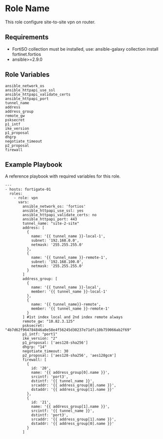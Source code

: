 Role Name
=========

This role configure site-to-site vpn on router.

Requirements
------------

- FortiSO collection must be installed, use: ansible-galaxy collection install fortinet.fortios
- ansible>=2.9.0

Role Variables
--------------
```
ansible_network_os
ansible_httpapi_use_ssl
ansible_httpapi_validate_certs
ansible_httpapi_port
tunnel_name
address
address_group
remote_gw
psksecret
p1_intf
ike_version
p1_proposal
dhgrp
negotiate_timeout
p2_proposal
firewall
```

Example Playbook
----------------
A reference playbook with required variables for this role.

    ---
    - hosts: fortigate-01        
      roles:
        - role: vpn
          vars:
            ansible_network_os: 'fortios'
            ansible_httpapi_use_ssl: yes
            ansible_httpapi_validate_certs: no
            ansible_httpapi_port: 443
            tunnel_name: "site-2-site"
            address: [ 
              {
                name: '{{ tunnel_name }}-local-1', 
                subnet: '192.168.0.0', 
                netmask: '255.255.255.0'
              }, 
              {
                name: '{{ tunnel_name }}-remote-1', 
                subnet: '192.168.100.0', 
                netmask: '255.255.255.0'
              } 
            ]
            address_group: [ 
              { 
                name: '{{ tunnel_name }}-local', 
                member: '{{ tunnel_name }}-local-1' 
              },
              { 
                name: '{{ tunnel_name}}-remote',
                member: '{{ tunnel_name }}-remote-1'
              } 
            ] #1st index local and 2nd index remote always
            remote_gw: "10.82.3.125"
            psksecret: "4b7d62f964784846a0e58e4f56245d30237e71dfc10b759066ab2f69"
            p1_intf: "port1"
            ike_version: "2"
            p1_proposal: ['aes128-sha256']
            dhgrp: "14"
            negotiate_timeout: 30
            p2_proposal: ['aes128-sha256', 'aes128gcm']
            firewall: [ 
              {
                id: '20', 
                name: '{{ address_group[0].name }}',
                srcintf: 'port3',
                dstintf: '{{ tunnel_name }}',
                srcaddr: '{{ address_group[0].name }}',
                dstaddr: '{{ address_group[1].name }}'
              },
              {
                id: '21',
                name: '{{ address_group[1].name }}',
                srcintf: '{{ tunnel_name }}',
                dstintf: 'port3',
                srcaddr: '{{ address_group[1].name }}',
                dstaddr: '{{ address_group[0].name }}'
              }
            ]